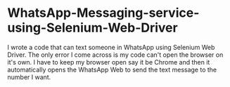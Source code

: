 # WhatsApp-Messaging-service-using-Selenium-Web-Driver
I wrote a code that can text someone in WhatsApp using Selenium Web Driver. The only error I come across is my code can't open the browser on it's own. I have to keep my browser open say it be Chrome and then it automatically opens the WhatsApp Web to send the text message to the number I want.
